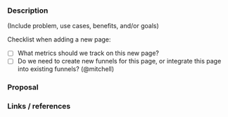 ### Description

(Include problem, use cases, benefits, and/or goals)

Checklist when adding a new page:

- [ ] What metrics should we track on this new page?
- [ ] Do we need to create new funnels for this page, or integrate this page into existing funnels? (@mitchell)

### Proposal

### Links / references
